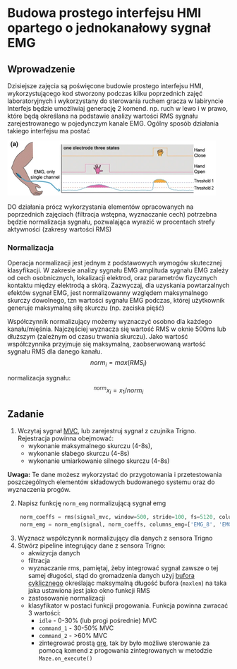 <!-- for math equations - MathJax -->
<script src='https://cdnjs.cloudflare.com/ajax/libs/mathjax/2.7.4/MathJax.js?config=default'></script>
# Budowa prostego interfejsu HMI opartego o jednokanałowy sygnał EMG

## Wprowadzenie
<!-- Sygnał EMG może być przetwarzany na wiele różnych sposobów. Zasadniczo w zastosowaniu do zadań rozpoznawania i klasyfikacji (np. gestów) przetwarzanie składa się z następujących faz:
1. Preprocessing - filtracja sygnału, usuwanie artefaktów ruchowych zakłóceń sieciowych, train
2. Normalizacja sygnału
3. Wykrywanie sygnału EMG
4. Ekstrakcja cech w oknie przesuwnym. Cechy liczone są w oknie o długości 100ms - 1s, okno przesuwane jest o `stride`, który determinuje częstotliwość pracy klasyfikatora. W przypadku EMG wielokanałowego, najczęściej cechy wyznaczane są oddzielne dla każdego kanału osobno
5. Klasyfikacja/regresja - w wersji podstawowej jest realizowana przez system nie rekursywny -->
Dzisiejsze zajęcia są poświęcone budowie prostego interfejsu HMI, wykorzystującego kod stworzony podczas kilku poprzednich zajęć laboratoryjnych i wykorzystany do sterowania ruchem gracza w labiryncie
Interfejs będzie umożliwiaj generację 2 komend. np. ruch w lewo i w prawo, które będą określana na podstawie analizy wartości RMS sygnału zarejestrowanego w pojedynczym kanale EMG. Ogólny sposób działania takiego interfejsu ma postać 

![HMI1ch](./_resources/hmi_1ch.png)

DO działania prócz wykorzystania elementów opracowanych na poprzednich zajęciach (filtracja wstępna, wyznaczanie cech) potrzebna będzie normalizacja sygnału, pozwalająca wyrazić w procentach strefy aktywności (zakresy wartości RMS)

### Normalizacja
Operacja normalizacji jest jednym z podstawowych wymogów skutecznej klasyfikacji. W zakresie analizy sygnału EMG amplituda sygnału EMG zależy od cech osobnicznych, lokalizacji elektrod, oraz parametrów fizycznych kontaktu między elektrodą a skórą. Zazwyczaj, dla uzyskania powtarzalnych efektów sygnał EMG, jest normalizowanny względem maksymalnego skurczy dowolnego, tzn wartości sygnału EMG podczas, której użytkownik generuje maksymalną siłę skurczu (np. zaciska pięść)

Współczynnik normalizujący możemy wyznaczyć osobno dla każdego kanału/mięśnia. Najczęściej wyznacza się wartość RMS w oknie 500ms lub dłuższym (zależnym od czasu trwania skurczu). Jako wartość współczynnika przyjmuje się maksymalną, zaobserwowaną wartość sygnału RMS dla danego kanału.
$$
norm_i = max(RMS_i)  
$$

normalizacja sygnału:
$$
^{norm}x_i = x_1/norm_i
$$

## Zadanie
1. Wczytaj sygnał [MVC](https://chmura.put.poznan.pl/s/4UuSx0lfK53FA7I),  lub zarejestruj sygnał z czujnika Trigno. Rejestracja powinna obejmować:
   - wykonanie maksymalnego skurczu (4-8s), 
   - wykonanie słabego skurczu (4-8s)
   - wykonanie umiarkowanie silnego skurczu (4-8s)

**Uwaga:** Te dane możesz wykorzystać do przygotowania i przetestowania poszczególnych elementów składowych budowanego systemu oraz do wyznaczenia progów.

2. Napisz funkcję `norm_emg` normalizującą sygnał emg
``` python
    norm_coeffs = rms(signal_mvc, window=500, stride=100, fs=5120, columns_emg=['EMG_8', 'EMG_9']).max()
    norm_emg = norm_emg(signal, norm_coeffs, columns_emg=['EMG_8', 'EMG_9'])
```
3. Wyznacz współczynnik normalizujący dla danych z sensora Trigno
4. Stwórz pipeline integrujący dane z sensora Trigno:
   - akwizycja danych
   - filtracja
   - wyznaczanie rms, pamiętaj, żeby integrować sygnał zawsze o tej samej długości, stąd do gromadzenia danych użyj [bufora cyklicznego](https://docs.python.org/3/library/collections.html#collections.deque) określając maksymalną długość bufora (`maxlen`) na taka jaka ustawiona jest jako okno funkcji RMS 
   - zastosowanie normalizacji
   - klasyfikator w postaci funkcji progowania.  Funkcja powinna zwracać 3 wartości:
     - `idle` - 0-30% (lub progi pośrednie) MVC
     - `command_1` - 30-50% MVC
     - `command_2` - >60% MVC
     - zintegrować prostą [grę](https://github.com/biolab-put/maze_hmi), tak by było możliwe sterowanie za pomocą komend z progowania zintegrowanych w metodzie `Maze.on_execute()`
 